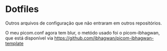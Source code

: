 # Dotfiles
Outros arquivos de configuração que não entraram em outros repositórios.




O meu picom.conf agora tem blur, o metódo usado foi o picom-ibhagwan, que está disponível via https://github.com/ibhagwan/picom-ibhagwan-template 
